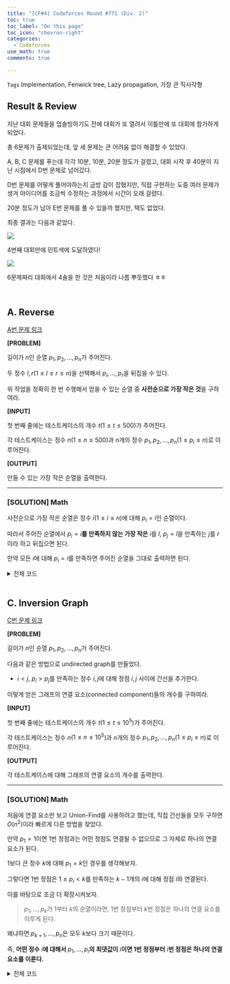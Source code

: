 ```yaml
---
title: "[CF#4] Codeforces Round #771 (Div. 2)"
toc: true
toc_label: "On this page"
toc_icon: "chevron-right"
categories:
  - Codeforces
use_math: true
comments: true

---
```


`Tags` Implementation, Fenwick tree, Lazy propagation, 가장 큰 직사각형

## Result & Review

지난 대회 문제들을 업솔빙하기도 전에 대회가 또 열려서 이틀만에 또 대회에 참가하게 되었다.

총 6문제가 출제되었는데, 앞 세 문제는 큰 어려움 없이 해결할 수 있었다.

A, B, C 문제를 푸는데 각각 10분, 10분, 20분 정도가 걸렸고, 대회 시작 후 40분이 지난 시점에서 D번 문제로 넘어갔다.

D번 문제를 어떻게 풀어야하는지 금방 감이 잡혔지만, 직접 구현하는 도중 여러 문제가 생겨 아이디어를 조금씩 수정하는 과정에서 시간이 오래 걸렸다.

20분 정도가 남아 E번 문제를 풀 수 있을까 했지만, 택도 없었다.

최종 결과는 다음과 같았다.

<img src="https://user-images.githubusercontent.com/88201512/153982362-8bb042bd-8c9b-4cd0-97be-cc323c2e71cd.jpg">

4번째 대회만에 민트색에 도달하였다!

<img src="https://user-images.githubusercontent.com/88201512/153982445-28ce4cc0-7818-4851-820f-04c2a2e8378e.jpg">

6문제짜리 대회에서 4솔을 한 것은 처음이라 나름 뿌듯했다 ㅎㅎ

<br/>

## A. Reverse

[A번 문제 링크](https://codeforces.com/contest/1638/problem/A)

**[PROBLEM]**

길이가 $n$인 순열 $p_1, p_2, \dots, p_n$가 주어진다.

두 정수 $l, r$($1 \leq l \leq r \leq n$)을 선택해서 $p_l, \dots, p_r$을 뒤집을 수 있다.

위 작업을 정확히 한 번 수행해서 얻을 수 있는 순열 중 **사전순으로 가장 작은 것**을 구하여라.

**[INPUT]**

첫 번째 줄에는 테스트케이스의 개수 $t$($1 \leq t \leq 500$)가 주어진다.

각 테스트케이스는 정수 $n$($1 \leq n \leq 500$)과 $n$개의 정수 $p_1, p_2, \dots, p_n$($1 \leq p_i \leq n$)로 이루어진다.

**[OUTPUT]**

만들 수 있는 가장 작은 순열을 출력한다.

---

### [SOLUTION] Math

사전순으로 가장 작은 순열은 정수 $i$($1 \leq i \leq n$)에 대해 $p_i = i$인 순열이다.

따라서 주어진 순열에서 $p_i = i$**를 만족하지 않는 가장 작은** $i$를 $l$, $p_j = l$을 만족하는 $j$를 $r$이라 하고 뒤집으면 된다.

만약 모든 $i$에 대해 $p_i = i$를 만족하면 주어진 순열을 그대로 출력하면 된다.

<details>
<summary>전체 코드</summary>
<div markdown="1">
```cpp
#include <iostream>
#include <algorithm>
#include <vector>
using namespace std;

int main()
{
    ios_base::sync_with_stdio(false);
    cin.tie(NULL); cout.tie(NULL);

    int t; cin >> t;
    while (t--)
    {
        int n; cin >> n;
        vector<int> p(n + 1);
        for (int i = 1; i <= n; i++) cin >> p[i];

        int l = 0, r;
        for (int i = 1; i <= n; i++)
        {
            if (p[i] != i)
            {
                l = i;
                break;
            }
        }

        if (l != 0)
        {
            for (int i = l + 1; i <= n; i++)
            {
                if (p[i] == l)
                {
                    r = i;
                    break;
                }
            }
            while (l < r) swap(p[l++], p[r--]);
        }

        for (int i = 1; i <= n; i++) cout << p[i] << " ";
        cout << "\n";
    }
}
```
</div>
</details>

<br/>

## B. Odd Swap Sort

[B번 문제 링크](https://codeforces.com/contest/1638/problem/B)

**[PROBLEM]**

길이가 $n$인 배열 $a_1, a_2, \dots, a_n$가 주어진다.

정수 $i$($1 \leq i < n$)에 대해 $a_i + a_{i + 1}$이 홀수이면 $a_i$와 $a_{i + 1}$을 교환할 수 있다.

이를 이용해서 주어진 배열 $a$을 오름차순으로 정렬할 수 있는지 판단하여라.

**[INPUT]**

첫 번째 줄에는 테스트케이스의 개수 $t$($1 \leq t \leq 10^5$)가 주어진다.

각 테스트케이스는 정수 $n$($1 \leq n \leq 10^5$)과 $n$개의 정수 $a_1, a_2, \dots, a_n$($1 \leq a_i \leq 10^9$)로 이루어진다.

**[OUTPUT]**

각 테스트케이스에 대해 오름차순으로 정렬이 가능하면 "YES", 불가능하면 "NO"를 출력한다.

---

### [SOLUTION] Math

이 문제의 핵심은 다음 사실을 빠르게 캐치하는 것이다.

> 두 정수 $i, j(i < j)$에 대해 $a_i > a_j$이면 반드시 $a_i + a_j$는 홀수여야한다.

전체 배열을 오름차순으로 정렬하기 위해서는 $a_i$와 $a_j$의 순서가 바뀌어야하는데, 그러기 위해서는 반드시 두 수를 직접 교환해야하기 때문이다.

위 사실을 바탕으로 배열을 오름차순으로 정렬할 수 있는 조건을 구할 수 있다.

> **짝수들로만 이루어진 부분수열과 홀수들로만 이루어진 부분수열은 각각 오름차순으로 정렬되어 있어야 한다.**

<details>
<summary>전체 코드</summary>
<div markdown="1">
```cpp
#include <iostream>
using namespace std;

int main()
{
    ios_base::sync_with_stdio(false);
    cin.tie(NULL); cout.tie(NULL);

    int t; cin >> t;
    while (t--)
    {
        int n; cin >> n;
        
        int a;
        int odd = 1, even = 0; // 마지막으로 등장한 홀수, 짝수
        bool flg = 1;
        for (int i = 0; i < n; i++)
        {
            cin >> a;
            if (a % 2)
            {
                if (odd > a) flg = 0;
                odd = a;
            }
            else
            {
                if (even > a) flg = 0;
                even = a;
            }
        }
        
        cout << (flg ? "YES" : "NO") << "\n";
    }
}
```
</div>
</details>

<br/>

## C. Inversion Graph

[C번 문제 링크](https://codeforces.com/contest/1638/problem/C)

**[PROBLEM]**

길이가 $n$인 순열 $p_1, p_2, \dots, p_n$가 주어진다.

다음과 같은 방법으로 undirected graph를 만들었다.

- $i < j$, $p_i > p_j$를 만족하는 정수 $i, j$에 대해 정점 $i, j$ 사이에 간선을 추가한다.

이렇게 얻은 그래프의 연결 요소(connected component)들의 개수를 구하여라.

**[INPUT]**

첫 번째 줄에는 테스트케이스의 개수 $t$($1 \leq t \leq 10^5$)가 주어진다.

각 테스트케이스는 정수 $n$($1 \leq n \leq 10^5$)과 $n$개의 정수 $p_1, p_2, \dots, p_n$($1 \leq p_i \leq n$)로 이루어진다.

**[OUTPUT]**

각 테스트케이스에 대해 그래프의 연결 요소의 개수를 출력한다.

---

### [SOLUTION] Math

처음에 연결 요소만 보고 Union-Find를 사용하려고 했는데, 직접 간선들을 모두 구하면 $O(n^2)$이라 빠르게 다른 방법을 찾았다.

만약 $p_1 = 1$이면 1번 정점과는 어떤 정점도 연결될 수 없으므로 그 자체로 하나의 연결 요소가 된다.

1보다 큰 정수 $k$에 대해 $p_1 = k$인 경우를 생각해보자.

그렇다면 1번 정점은 $1 \leq p_i < k$를 만족하는 $k-1$개의 $i$에 대해 정점 $i$와 연결된다.

이를 바탕으로 조금 더 확장시켜보자.

> $p_1, \dots, p_k$가 1부터 $k$의 순열이라면, 1번 정점부터 $k$번 정점은 하나의 연결 요소를 이루게 된다.

왜냐하면 $p_{k+1}, \dots, p_n$은 모두 $k$보다 크기 때문이다.

즉, **어떤 정수** $i$**에 대해서** $p_1, \dots, p_i$**의 최댓값이** $i$**이면 1번 정점부터** $i$**번 정점은 하나의 연결 요소를 이룬다.**

<details>
<summary>전체 코드</summary>
<div markdown="1">
```cpp
#include <iostream>
using namespace std;

int main()
{
    ios_base::sync_with_stdio(false);
    cin.tie(NULL); cout.tie(NULL);

    int t; cin >> t;
    while (t--)
    {
        int n; cin >> n;

        int p; cin >> p;
        int m = p, k = 1; // m: p_i까지의 최댓값, k: 연결 요소의 개수
        for (int i = 1; i < n; i++)
        {
            cin >> p;
            if (m > p) continue;
            
            if (m == i) k++;
            m = p;
        }
        cout << k << "\n";
    }
}
```
</div>
</details>

<br/>

## D. Big Brush

[D번 문제 링크](https://codeforces.com/contest/1638/problem/D)

**[PROBLEM]**

$n \times m$ 크기의 그림을 발견하였다.

그림의 각 칸은 하나의 색으로 칠해져 있는데, $i$행 $j$열에 칠해진 색을 $c_{i, j}$라고 하자.

이 그림은 $2 \times 2$ 크기의 붓으로 다음과 같은 과정을 반복해서 칠해졌다.

> 행과 열을 의미하는 두 정수 $i, j$($1 \leq i < n, 1 \leq j < m$)와 색을 의미하는 정수 $k$($1 \leq k \leq nm$)에 대해,
> 
> $(i, j)$, $(i + 1, j)$, $(i, j + 1)$, $(i + 1, j + 1)$ 칸들을 $k$로 칠한다.

여러 번 칠해진 칸은 마지막으로 칠해진 색이 된다.

최대 $nm$번 칠해서 발견한 그림을 만들 수 있는지 판단하여라.

**[INPUT]**

첫 번째 줄에는 두 정수 $n, m$($2 \leq n, m \leq 1000$)이 주어진다.

다음 $n$개의 줄에 걸쳐 그림의 정보가 주어진다.($1 \leq c_{i, j} \leq nm$)

**[OUTPUT]**

최대 $nm$번 칠해서 그림을 만드는 것이 불가능하다면 $-1$을 출력한다.

그림을 만들 수 있으면, 첫 번째 줄에 칠하는 횟수 $q(1 \leq q \leq nm)$을 출력한다.

그리고 다음 $q$줄에 걸쳐 어느 위치를 어느 색으로 칠해야하는지를 의미하는 세 정수 $i, j, c$를 출력한다.

---

### [SOLUTION] Implementation

기본적인 아이디어는 $2 \times 2$이 모두 같은 색인 위치부터 **거꾸로 추적**하는 것이다.

같은 색으로 칠해준 $2 \times 2$는 **어떤 색이던 가질 수 있으므로** 0으로 표시하였다.

위치 $i, j$에 색을 칠할 수 있으면 해당 색의 번호를 반환하고, 서로 다른 색이 존재해서 칠할 수 없으면 -1을 반환하는 함수를 구현하였다.

```cpp
int canPaint(int i, int j)
{
    int P = p[i][j];
    int di[] = { 1, 0, 1 }, dj[] = { 0, 1, 1 };
    for (int k = 0; k < 3; k++)
    {
        int I = i + di[k], J = j + dj[k];
        if (p[I][J] == 0) continue; // 0은 어떤 색이던 상관없으므로 continue
        if (P == 0) P = p[I][J];
        else if (P != p[I][J]) return -1; // 다른 색이 존재하면 -1 반환
    }
    return P ? P : 1;
}
```

4칸이 모두 0인 경우에는 아무 색깔이나 칠해도 상관이 없기 때문에 1을 반환하도록 구현하였다.

이제 역추적하는 과정을 정리해보면 다음과 같다.

1. 그림에서 4칸이 모두 같은 색인 위치를 큐(queue)에 삽입한다.
2. 큐에 저장된 위치에 색을 칠하고 해당 위치를 큐에서 삭제한다. 이때 벡터(vector)에 색을 칠한 위치와 칠한 색을 저장한다.
3. 색을 칠한 위치 주변에 추가적으로 색을 칠할 수 있는 곳이 있으면 큐에 삽입한다.
4. 큐에 더 이상 원소가 없을 때까지 2~3번을 반복한다.

그렇다면 만들 수 없는 그림은 어떻게 판별할 수 있을까?

같은 위치에 여러 번 칠하는 것은 무의미하므로, 만약 그림을 그릴 수 있다면 $(n-1)(m-1)$번 이내에 그림을 그릴 수 있다.

그림을 그리기 위한 **최소 횟수**를 구하는 문제가 아니기 때문에 반드시 모든 위치에 한 번씩 칠하도록 해줘도 된다.

이렇게 구현하면 그림을 그리는 것이 불가능한 경우, 칠하는 작업에 대한 정보를 저장한 벡터의 크기가 $(n-1)(m-1)$보다 작아지게 된다.

<details>
<summary>전체 코드</summary>
<div markdown="1">
```cpp
#include <iostream>
#include <vector>
#include <queue>
using namespace std;
typedef pair<int, int> ii;

int p[1001][1001];

bool visited[1000][1000];

int canPaint(int i, int j)
{
    int P = p[i][j];
    int di[] = { 1, 0, 1 }, dj[] = { 0, 1, 1 };
    for (int k = 0; k < 3; k++)
    {
        int I = i + di[k], J = j + dj[k];
        if (p[I][J] == 0) continue;
        if (P == 0) P = p[I][J];
        else if (P != p[I][J]) return -1;
    }
    return P ? P : 1;
}

int main()
{
    ios_base::sync_with_stdio(false);
    cin.tie(NULL); cout.tie(NULL);

    int n, m; cin >> n >> m;
    for (int i = 1; i <= n; i++)
        for (int j = 1; j <= m; j++)
            cin >> p[i][j];
    
    queue<ii> q; // 색을 칠할 수 있는 위치 저장
    for (int i = 1; i < n; i++)
    {
        for (int j = 1; j < m; j++)
        {
            if (canPaint(i, j) != -1)
            {
                q.push({ i, j });
                visited[i][j] = 1;
            }
        }
    }

    vector<pair<ii, int>> v; // {위치, 색}을 저장
    int di[] = { -1, 0, 1, 0, -1, -1, 1, 1}, dj[] = { 0, -1, 0, 1, -1, 1, -1, 1};
    while (!q.empty())
    {
        int i = q.front().first, j = q.front().second;
        q.pop();

        v.push_back({ {i, j}, canPaint(i, j) });
        p[i][j] = p[i + 1][j] = p[i][j + 1] = p[i + 1][j + 1] = 0;

        for (int w = 0; w < 8; w++)
        {
            int I = i + di[w], J = j + dj[w];
            if (I <= 0 || I >= n || J <= 0 || J >= m || visited[I][J]) continue;
            if (canPaint(I, J) != -1)
            {
                q.push({ I, J });
                visited[I][J] = 1;
            }
        }
    }

    if (v.size() != (n - 1) * (m - 1)) cout << "-1\n";
    else
    {
        cout << v.size() << "\n";
        for (int i = v.size() - 1; i >= 0; i--)
            cout << v[i].first.first << " " << v[i].first.second << " " << v[i].second << "\n";
    }
}
```
</div>
</details>

<br/>

## E. Colorful Operations

[E번 문제 링크](https://codeforces.com/contest/1638/problem/E)

**[PROBLEM]**

길이가 $n$인 배열 $a_1, a_2, \dots, a_n$의 각 원소 $a_i$는 **value**와 **color**를 갖는다.

모든 원소의 value와 color의 초기값은 각각 0과 1이다.

배열 $a$에 대한 쿼리 $q$개가 주어진다.

- Color $l$ $r$ $c$ : 원소 $a_l, \dots, a_r$($1 \leq l \leq r \leq n$)의 color를 $c$로 바꾼다.
- Add $c$ $x$ : color가 $c$($1 \leq c \leq n$)인 모든 원소들의 value에 $x$($-10^9 \leq x \leq 10^9$)를 더한다.
- Query $i$ : $a_i$($1 \leq i \leq n$)를 출력한다.

**[INPUT]**

첫 번째 줄에는 두 정수 $n, q$($1 \leq n, q \leq 10^6$)가 주어진다.

다음 $q$개의 줄에 걸쳐 쿼리가 주어진다.

**[OUTPUT]**

주어진 쿼리를 처리한다.

---

### [SOLUTION] Fenwick Tree(or Segment Tree) + Lazy Propagation

구간 업데이트를 구현하기 전에, $l = r$라고 가정하고 어떻게 해결할지 생각해보자.

주어진 $c, x$에 대해 색깔이 $c$인 원소들에 $x$를 더하는 두 번째 쿼리를 빠르게 처리하기 위해 세그먼트 트리에서 사용한 [lazy propagation](https://damo1924.github.io/algorithm/SegmentTree/#3-lazy-propagation) 개념을 이용하자.

> $lazy\[c\]$ = 색깔이 $c$인 원소들에 더해주어야하는 값

$i$번째 원소들의 값을 저장하고 있는 배열을 $a\[i\]$, 색깔을 저장하고 있는 배열을 $color\[i\]$라고 하자.

이를 이용하면 각 쿼리를 다음과 같이 처리할 수 있다.

- Color $l$ $r$ $c$ : 
  $l = r = i$, $c' = color\[i\]$이라고 하면,
\begin{aligned}
a\[i\] := a\[i\] + lazy\[c'\] - lazy\[c\], color\[i\] := c
\end{aligned}
- Add $c$ $x$ :
\begin{aligned}
lazy\[c\] := lazy\[c\] + x
\end{aligned}
- Query $i$ :
  다음을 출력한다.
\begin{aligned}
a\[i\] + lazy\[color\[i\]\]
\end{aligned}

모든 쿼리를 $O(1)$로 처리할 수 있다는 것을 알 수 있다.

이제 $l = r$ 조건을 지우고 생각해보자.

구간에 속하는 원소들의 색깔을 업데이트해주는 쿼리는 다음 두 가지 작업을 수행해야한다.

- $a\[i\]$의 구간 업데이트
- $color\[i\]$의 구간 업데이트

이를 효율적으로 처리하기 위해서 **세그먼트 트리** 또는 **펜윅 트리**를 이용할 수 있다.

모든 $i$에 대해서 $a\[i\] = \sum_{k=1}^i b\[i\]$를 만족하는 배열 $b$에 대한 펜윅 트리를 정의하면, 다음과 같이 $a\[i\]$를 처리할 수 있게 된다.

- Color $l$ $r$ $c$ : 펜윅 트리에 $b\[l\]$와 $b\[r\]$의 업데이트를 적용
- Query $i$ : 펜윅 트리에서 구간 $\[1, i\]$의 합

각 작업은 $O(\log n)$의 시간복잡도로 수행할 수 있다.

또, `<set>` 자료구조를 이용해서 색이 바뀌는 경계값을 저장하면 $O(\log n)$의 시간복잡도로 다음 작업을 수행할 수 있게 된다.

- $i$번째 원소의 색깔 구하기 : $i$가 속하는 구간의 경계값의 색깔과 같다. (경계값은 `lower_bound()`로 구할 수 있다.)
- $\[l, r\]$의 색깔을 $c$로 업데이트 : 새로운 경계값을 삽입하거나 기존의 경계값을 제거해서 구간을 분리/확장한다.

구간 $\[l_i, r_i\]$의 색깔이 $c_i$이면, set에 $r_1, r_2, \dots$을 저장하고 구간의 색깔을 $color\[r_i\] = c_i$와 같이 배열에 저장하는 것이다.

자세한 과정은 아래 그림과 같이 진행된다.

<center><img src="https://user-images.githubusercontent.com/88201512/154205588-e8190275-44cd-4807-a5fb-23d1b3ab3b17.jpg" width="80%" height="80%"></center>

<br/>

<details>
<summary>전체 코드</summary>
<div markdown="1">
```cpp
#include <iostream>
#include <algorithm>
#include <vector>
#include <set>
using namespace std;
typedef long long ll;
typedef pair<int,int> ii;
const int N = 1e6 + 10;

struct Fenwick {
    int n;
    vector<ll> bit;
    
    Fenwick(int _n) {
        n = _n + 1;
        bit.resize(n);
        fill(bit.begin(), bit.end(), 0);
    }
    
    void update(int i, ll v) {
        for( ; i < n; i += (i & -i)) bit[i] += v;
    }
    
    void update(int l, int r, ll v) {
        update(l, v);
        update(r + 1, -v);
    }
    
    ll sum(int i) {
        ll res = 0;
        for( ; i; i &= i - 1) res += bit[i];
        return res;
    }
};

int color[N]; // color[i]: i번째 원소의 color
int _left[N]; // _left[i]: i번째 원소의 구간의 왼쪽 끝

ll lazy[N]; // lazy[c]: 색깔이 c인 원소에 더해주어야하는 값

int main(){
    ios_base::sync_with_stdio(false);
    cin.tie(NULL); cout.tie(NULL);
    
    int n, q; cin >> n >> q;
    
    set<int> interval; // 색깔이 바뀌는 경계값을 저장
    interval.insert(n);
    
    Fenwick f(n);
    
    _left[n] = 1; // 초기 상태: 모든 원소의 색깔이 1
    color[n] = 1;
    
    while (q--)
    {
        string s; cin >> s;
        if (s == "Add")
        {
            ll x, y; cin >> x >> y;
            lazy[x] += y;
        }
        else if (s == "Query")
        {
            int x; cin >> x;
            int v = *interval.lower_bound(x); // x가 속하는 구간의 오른쪽 경계값
            cout << f.sum(x) + lazy[color[v]] << "\n";
        }
        else
        {
            int l, r, c; cin >> l >> r >> c;
            while (true)
            {
                // l번째 원소가 속하는 구간: [left[v], v], 구간의 색: color[v]
                int v = *interval.lower_bound(l);
                
                // [left[v], v]에서 [l, r]에 포함되지 않는 구간 [left[v], l-1]을 분리
                if (_left[v] < l) {
                    color[l - 1] = color[v];
                    _left[l - 1] = _left[v];
                    interval.insert(l - 1);
                }
                
                // [l, r]와 [left[v], v]가 겹치는 구간에 lazy 업데이트
                f.update(max(l, _left[v]), min(r, v), lazy[color[v]]);
                
                // [l, v]가 [l, r]에 포함되므로 경계값 v를 제거하고 다음 경계값을 탐색
                if (v < r) {
                    interval.erase(v);
                    color[v] = 0;
                    _left[v] = 0;
                }
                // [left[v], v]에서 [l, r]에 포함되지 않는 구간 [r + 1, v]을 분리하고 종료
                else {
                    if (r < v) {
                        _left[v] = r + 1;
                        interval.insert(r);
                    }
                    color[r] = c;
                    _left[r] = l;
                    break;
                }
            }
            f.update(l, r, -lazy[c]); // 업데이트된 색깔 c의 lazy[c]를 빼준다.
        }
    }
}
```
</div>
</details>

<br/>

## F. Two Posters

[F번 문제 링크](https://codeforces.com/contest/1638/problem/F)

**[PROBLEM]**

새로운 사업을 홍보하기 위해 간판에 두 개의 포스터를 부착하려고 한다.

간판은 가로의 길이가 1인 $n$개의 수직한 판들로 이루어져 있으며, 수평으로 놓여진 막대가 이 판들을 지탱하고 있다.

$i$($1 \leq i \leq n$)번째 판의 높이는 $h_i$이다.

처음에 모든 판들은 아래와 같이 수평 막대에 아래로 걸려 있다.

<center><img src="" width="50%" height="50%"></center>

이때 각 판들은 수평 막대에 연결되어 있는 한, 정수 길이만큼 위로 이동이 가능하다.

판들을 모두 이동시킨 후에 두 개의 포스터를 각각 수평 막대 위와 아래에 하나씩 설치할 수 있다.

설치할 수 있는 포스터들의 최대 넓이 합을 구하여라.

단, 반드시 포스터를 두 개 설치할 필요는 없다.

**[INPUT]**

첫 번째 줄에는 정수 $n$($1 \leq n \leq 10^4$)이 주어진다.

두 번째 줄에는 $n$개의 정수 $h_1, h_2, \dots, h_n$($1 \leq h_i \leq 10^{12}$)가 주어진다.

**[OUTPUT]**

두 포스터의 넓이의 합의 최댓값을 출력한다.

---

### [IDEA] Stack + Implementation

이 문제를 보자마자 [백준 6549. 히스토그램에서 가장 큰 직사각형](https://www.acmicpc.net/problem/6549)가 생각났다.

문제 그대로 히스토그램에서 가장 큰 직사각형의 넓이를 구하는 문제인데, **세그먼트 트리와 분할정복**을 이용하면 $O(n \log n)$, 스택을 이용하면 $O(n)$에 해결이 가능하다.

> 이에 대한 풀이는 [이 포스트](https://damo1924.github.io/ps/BAEKJOON-6549/)에서 다루고 있다.

F번 문제는 위 문제의 업그레이드 버전이라고 생각할 수 있다.

다음과 같이 케이스를 나누어보자.

1. **두 포스터가 공통으로 덮는 판이 없는 경우**
2. **두 포스터가 공통으로 덮는 판이 있는 경우**

---

첫 번째 케이스에서는 두 포스터가 공통으로 덮는 판이 없으므로 간판을 왼쪽과 오른쪽 두 개의 독립된 구역으로 나눌 수 있다.

<center><img src="" width="50%" height="50%"></center>

그리고 각 구역에서 설치할 수 있는 포스터의 최대 넓이를 구해서 더하면 된다.

간판을 두 개의 구역으로 나누는 경우가 $n$가지이고, 각 케이스에 대해 포스터의 최대 넓이를 구하는데 $O(n)$이므로,

첫 번째 케이스의 최대 넓이를 구하는 시간복잡도는 $O(n^2)$이다.

---

두 번째 케이스는 두 포스터가 공통으로 덮는 판이 있는 경우인데, 전부 탐색하기에는 경우의 수가 너무 많다.

경우의 수를 줄이기 위해 왼쪽 포스터의 높이를 $h_l$, 오른쪽 포스터의 높이를 $h_r$이라고 하자.

그렇다면, $n$개의 판들을 아래를 만족하는 두 그룹으로 나눌 수 있고,

- $h_i < h_l + h_r$를 만족하는 판 = **단독 판**
- $h_l + h_r \leq h_i$를 만족하는 판 = **공통 판**

각각을 단독 판, 그리고 공통 판이라고 하자.

이렇게 이름을 붙인 이유는 **단독 판은 하나의 포스터로만 덮을 수 있고, 공통 판은 두 개의 포스터로 덮을 수 있기 때문**이다.

두 포스터의 높이를 고정시킨 상황에서 두 포스터가 덮을 수 있는 최대 넓이를 얻으려면, 최대한 많은 공통 판을 사용해야한다.

즉, 최대 넓이를 얻을 수 있는 공통 판의 개수는 **연속된 공통 판의 최대 개수**이다.

<center><img src="" width="50%" height="50%"></center>

그런데 문제는 $h_l$, $h_r$마다 $O(n)$개의 경우가 존재하는데, 판의 높이가 최대 $10^{12}$이므로 **각 포스터의 높이를 고정시킨 후 탐색하는 것은 불가능**하다.

그 대신, **가능한 최대 공통 범위들에 대한** $h_l, h_r$**을 모두 탐색**하는 방법을 사용할 것이다.

그런데 가능한 공통 범위들의 개수는 $O(n^2)$인데, 여전히 전부 탐색하는 것은 불가능하기 때문에 이를 $O(n)$개로 줄일 것이다.

**최대 공통 범위 내에 존재하는 판들 중 가장 짧은 판**을 **대표 판**이라고 하자.

정수 $i$($1 \leq i \leq n$)에 대해 $i$번째 판이 대표 판인 경우를 생각해보자.

$i$번째 판이 대표 판인 최대 공통 범위를 찾기 위해서는 $i$**번째 판보다 작은 판들 중 가장 가까운 두 판**을 찾으면 된다.

<center><img src="" width="50%" height="50%"></center>

이렇게 하면 서로 다른 판을 대표 판으로 하는 최대 공통 범위 $O(n)$개를 얻을 수 있고, 이에 대해 최대 넓이를 구해주면 된다.

다시 한 번 다음과 같이 케이스를 나누어서 생각해보자.

**2-1. 두 번째 포스터가 덮고 있는 모든 판을 첫 번째 포스터가 덮는 경우**

<center><img src="" width="50%" height="50%"></center>

두 번째 포스터는 최대 공통 범위에 있는 판들만을 덮고, 첫 번째 포스터는 모든 판들을 덮을 수 있는 경우이다.

두 번째 포스터의 높이를 최대 높이(=대표 판의 높이)에서부터 감소시키면서 두 포스터의 넓이의 합을 구하면 된다.

물론 두 번째 포스터의 가능한 모든 높이에 대해 구할 필요는 없고, 첫 번째 포스터의 양 끝 위치를 옮겨가면서 높이를 조정하면 된다.

Two pointer algorithm을 이용하면 각 최대 공통 범위의 최대 넓이를 $O(n)$에 구할 수 있으므로 2-1의 전체 시간복잡도는 $O(n^2)$이다.

**2-2. 두 번째 포스터가 덮고 있는 일부 판만 첫 번째 포스터가 덮는 경우**

<center><img src="" width="50%" height="50%"></center>

2-1보다 조금 더 복잡한데, 이 경우에는 다음과 같은 조건을 만족하는 케이스들만 탐색한다.

- 두 포스터가 만나면서 적어도 하나의 포스터가 **bottleneck**을 갖는 경우
- 두 포스터가 각각의 **bottleneck**을 갖는 경우

<center><img src="" width="50%" height="50%"></center>

이때 bottleneck이란 **포스터가 적어도 하나의 단독 판을 전부 덮는 것**을 의미한다.

---

### [IMPLEMENTATION]

이제 직접 코드로 구현해보자.

다음의 세 가지 배열을 사용할 것이다.

- `h[i]` : $i$번째 판의 길이
- `L[i]`, `R[i]` : $i$번째 판보다 짧은 판들 중 가장 가까운 두 판의 번호

먼저, 배열 $L$과 $R$을 구해보자.

아래와 같이 브루트 포스로 구현하면 $O(n^2)$의 시간복잡도를 갖는다.

```cpp
for (int i = 1; i <= n; i++)
{
    int l = i, r = i;
    while (l > 0 && h[l] >= h[i]) l--;
    while (r <= n && h[i] <= h[r]) r++;
    L[i] = l; L[r] = r;
}
```

입력으로 주어지는 $n$의 최댓값이 $10^4$이라서 $O(n^2)$으로도 충분하지만, **스택(stack)**을 이용하면 $O(n)$으로도 구현할 수 있다.

```cpp
stack<int> sl, sr;
sl.push(0); sr.push(n + 1);
for (int i = 1; i <= n; i++)
{
    while (sl.size() > 1 && h[i] <= h[sl.top()]) sl.pop();
    L[i] = sl.top();
    sl.push(i);
}
for (int i = n; i > 0; i--)
{
    while (sr.size() > 1 && h[i] <= h[sr.top()]) sr.pop();
    R[i] = sr.top();
    sr.push(i);
}
```

이는 어떤 두 정수 $a, b(a < b)$에 대해 $h\[a\] \geq h\[b\]$이면 $a$를 구해둔 $L\[a\]$로 갱신할 수 있다는 점을 이용한 것이다.

모든 $i$가 스택에 한 번씩 삽입되었다가 제거되기 때문에 시간복잡도는 $O(n)$이 된다.

**Case 1. 두 포스터가 공통으로 덮는 판이 없는 경우**

정수 $i$($1 \leq < n$)에 대해 구간 $\[1, i\]$의 최대 넓이, 구간 $\[i + 1, n\]$의 최대 넓이를 구해 더한다.

그렇게 구한 $n-1$개의 값들 중 최댓값을 구하면 $O(n^2)$으로 Case 1의 최댓값을 구할 수 있다.

이번에도 조금 머리를 써서 동일한 계산을 여러 번 하지 않도록 만들어보자.

```cpp
ll P = 0;
for (int i = 1; i <= n; i++) // [1, i], [i + 1, n]
{
    ll p = 0, q = 0;
    
    int l = i;
    while (l > 0)
    {
        p = max(p, h[l] * (i - L[l]));
        l = L[l];
    }
    
    int r = i + 1;
    while (r <= n)
    {
        q = max(q, h[r] * (R[r] - i - 1));
        r = R[r];
    }
    
    P = max(P, p);
    ans = max(ans, P + q);
}
```

위에서 $P$는 구간 $\[1, i\]$에 설치할 수 있는 포스터의 최대 넓이를 의미한다.

반복문 내의 $p, q$는 각각 오른쪽 끝이 $i$번째 판인 포스터의 최대 넓이, 왼쪽 끝이 $i + 1$번째 판인 포스터의 최대 넓이를 의미한다.

즉, $i$에 대해 $P$를 매번 처음부터 구하는 것이 아니라 이미 구해둔 넓이들을 이용해서 불필요한 계산을 줄일 수 있다.

다만 시간복잡도 자체는 $O(n^2)$으로 동일하다.

**Case 2-1. 두 번째 포스터가 덮는 모든 판을 첫 번째 포스터가 덮는 경우**

두 포스터의 높이를 더한 것이 $h\[i\]$이므로 첫 번째 판의 높이를 $h\[i\]$에서부터 감소시키면서 최대 넓이를 구한다.

```cpp
for (int i = 1; i <= n; i++)
    {
        int l = L[i], r = R[i], h_idx = i, w = R[i] - L[i] - 1;
        
        while (true)
        {
            ans = max(ans, h[h_idx] * (r - l - 1) + (h[i] - h[h_idx]) * w);
            
            if (l == 0 && r > n) break;
            
            if (l == 0) { h_idx = r; r = R[r]; }
            else if (r > n) { h_idx = l; l = L[l]; }
            else if (h[l] > h[r]) { h_idx = l; l = L[l]; }
            else { h_idx = r; r = R[r]; }
        }
    }
```

이때 $w$는 두 번째 포스터의 너비로, 최대 공통 구간의 길이이다.

첫 번째 포스터의 구간 $\[l, r\]$을 $l := L\[l\]$ 또는 $r := R\[r\]$로 점점 넓혀가면서 최댓값을 갱신하므로 시간복잡도는 $O(n^2)$이다.

**Case 2-2. 첫 번째 포스터와 두 번째 포스터가 공통으로 덮는 판들이 있는 경우**

이 케이스는 두 포스터가 구간 $\[L\[i\] + 1, R\[i\] - 1\]$의 판들을 공유하는 경우이다.

첫 번째 포스터가 덮는 구간을 $\[l + 1, R\[i\] - 1\]$, 두 번째 포스터가 덮는 구간을 $\[L\[i\] + 1, r - 1\]$이라고 하면,

$l$이 커지면 첫 번째 포스터가 가질 수 있는 최대 높이가 커지기 때문에 두 번째 포스터의 최대 높이는 줄어들어야 하고, 따라서 $r$도 커져야한다.

$l$을 커지는 방향으로 갱신하기 위해서 스택에 $l, L\[l\], L\[L\[l\]\], \dots$를 순서대로 삽입하여 작은 $l$부터 탐색하였다.

```
for (int i = 1; i <= n; i++)
{
    int l = i, r = i;
        
    stack<int> s;
    while (l != 0) { s.push(l); l = L[l]; }
    while (true)
    {
        while (h[r] + h[s.top()] <= h[i]) s.pop();
        
        l = s.top();
        ans = max(ans, h[L[l]] * (R[i] - L[L[l]] - 1) + h[r] * (R[r] - L[i] - 1));
        ans = max(ans, (h[i] - h[r]) * (R[i] - L[l] - 1) + h[r] * (R[r] - L[i] - 1));
        ans = max(ans, h[l] * (R[i] - L[l] - 1) + (h[i] - h[l]) * (R[r] - L[i] - 1));
        if (R[r] > n) break;
        r = R[r];
    }
}
```

고정된 $l, r$에 대해 세 가지 경우를 다루고 있는데, 이는 순서대로

- **두 포스터가 모두 bottleneck을 갖는 경우**
- **두 번째 포스터만 bottleneck을 갖고 두 포스터가 만나는 경우**
- **첫 번째 포스터만 bottleneck을 갖고 두 포스터가 만나는 경우**

를 의미한다.

전체 코드는 아래와 같다.

<details>
<summary>전체 코드</summary>
<div markdown="1">
```cpp
#include <iostream>
#include <vector>
#include <stack>
using namespace std;
typedef long long ll;
const int N = 10002;

ll h[N];

int L[N], R[N]; // Representative

int main()
{
    ios_base::sync_with_stdio(false);
    cin.tie(NULL); cout.tie(NULL);
    
    // INPUT
    int n; cin >> n;
    for (int i = 1; i <= n; i++) cin >> h[i];
    
    // Get representative: O(n)
    stack<int> sl, sr;
    sl.push(0); sr.push(n + 1);
    for (int i = 1; i <= n; i++)
    {
        while (sl.size() > 1 && h[i] <= h[sl.top()]) sl.pop();
        L[i] = sl.top();
        sl.push(i);
    }
    for (int i = n; i > 0; i--)
    {
        while (sr.size() > 1 && h[i] <= h[sr.top()]) sr.pop();
        R[i] = sr.top();
        sr.push(i);
    }
    L[0] = 0; R[n + 1] = n + 1;
    
    ll ans = 0;
    
    // Case 1. No Common Panels: O(n^2)
    ll P = 0;
    for (int i = 1; i <= n; i++) // [1, i], [i + 1, n]
    {
        ll p = 0, q = 0;
        
        int l = i;
        while (l > 0)
        {
            p = max(p, h[l] * (i - L[l]));
            l = L[l];
        }
        
        int r = i + 1;
        while (r <= n)
        {
            q = max(q, h[r] * (R[r] - i - 1));
            r = R[r];
        }
        
        P = max(P, p);
        ans = max(ans, P + q);
    }
    
    // Case 2. Common Panels
    // Case 2-1. First poster covers all of the Second poster: O(n^2)
    for (int i = 1; i <= n; i++)
    {
        int l = L[i], r = R[i], h_idx = i, w = R[i] - L[i] - 1;
        // First poster: [l + 1, r - 1], Second poster: [L[i] + 1, R[i] - 1]
        
        while (true)
        {
            ans = max(ans, h[h_idx] * (r - l - 1) + (h[i] - h[h_idx]) * w);
            
            if (l == 0 && r > n) break;
            
            if (l == 0) { h_idx = r; r = R[r]; }
            else if (r > n) { h_idx = l; l = L[l]; }
            else if (h[l] > h[r]) { h_idx = l; l = L[l]; }
            else { h_idx = r; r = R[r]; }
        }
    }
    // Case 2-2. Not 2-1: O(n^2)
    for (int i = 1; i <= n; i++)
    {
        int l = i, r = i;
        // First poster: [l + 1, R[i] - 1], Second poster: [L[i] + 1, r - 1]
        
        stack<int> s;
        while (l != 0) { s.push(l); l = L[l]; }
        while (true)
        {
            while (h[r] + h[s.top()] <= h[i]) s.pop();
            
            l = s.top();
            ans = max(ans, h[L[l]] * (R[i] - L[L[l]] - 1) + h[r] * (R[r] - L[i] - 1));
            ans = max(ans, (h[i] - h[r]) * (R[i] - L[l] - 1) + h[r] * (R[r] - L[i] - 1));
            ans = max(ans, h[l] * (R[i] - L[l] - 1) + (h[i] - h[l]) * (R[r] - L[i] - 1));
            if (R[r] > n) break;
            r = R[r];
        }
    }
    
    cout << ans;
}
```
</div>
</details>









